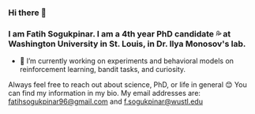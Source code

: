 ### Hi there 👋 
### I am Fatih Sogukpinar. I am a 4th year PhD candidate :sweat_drops: at Washington University in St. Louis, in Dr. Ilya Monosov's lab. 
- 🔭 I’m currently working on experiments and behavioral models on reinforcement learning, bandit tasks, and curiosity.

Always feel free to reach out about science, PhD, or life in general :blush: 
You can find my information in my bio. My email addresses are: 
fatihsogukpinar96@gmail.com and f.sogukpinar@wustl.edu

<!--
**fspinar/fspinar** is a ✨ _special_ ✨ repository because its `README.md` (this file) appears on your GitHub profile.

Here are some ideas to get you started:

- 🔭 I’m currently working on ...
- 🌱 I’m currently learning ...
- 👯 I’m looking to collaborate on ...
- 🤔 I’m looking for help with ...
- 💬 Ask me about ...
- 📫 How to reach me: ...
- 😄 Pronouns: ...
- ⚡ Fun fact: ...
-->
